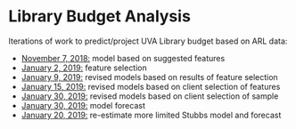# Library Budget Analysis

Iterations of work to predict/project UVA Library budget based on ARL data:

* [November 7, 2018:](expenditure_analysis_report.html) model based on suggested features
* [January 2, 2019:](budget_analysis.html) feature selection
* [January 9, 2019:](expenditure_analysis_v2.html) revised models based on results of feature selection
* [January 15, 2019:](expenditure_analysis_v3.html) revised models based on client selection of features
* [January 30, 2019:](expenditure_analysis_v4.html) revised models based on client selection of sample
* [January 30, 2019:](projection_analysis_v4.html) model forecast
* [January 20, 2019:](expenditure_analysis_ksupdate.html) re-estimate more limited Stubbs model and forecast

